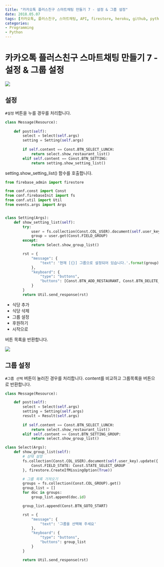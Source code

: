 ```yaml
---
title: "카카오톡 플러스친구 스마트채팅 만들기 7 - 설정 & 그룹 설정"
date: 2018.05.07
tags: [카카오톡, 플러스친구, 스마트채팅, API, firestore, heroku, github, python, flask]
categories:
- Programming
- Python
---
```


# 카카오톡 플러스친구 스마트채팅 만들기 7 - 설정 & 그룹 설정

![](https://goo.gl/m4bvA3)

## 설정

`#설정` 버튼을 누를 경우를 처리합니다.

```python
class Message(Resource):
    
    def post(self):
        select = Select(self.args)
        setting = Setting(self.args)
        
        if self.content == Const.BTN_SELECT_LUNCH:
            return select.show_restaurant_list()
        elif self.content == Const.BTN_SETTING:
            return setting.show_setting_list()        
```

setting.show_setting_list() 함수를 호출합니다.


```python
from firebase_admin import firestore

from conf.const import Const
from conf.firebaseInit import fs
from conf.util import Util
from events.args import Args


class Setting(Args):
    def show_setting_list(self):
        try:
            user = fs.collection(Const.COL_USER).document(self.user_key).get()
            group = user.get(Const.FIELD_GROUP)
        except:
            return Select.show_group_list()

        rst = {
            "message": {
                "text": '현재 [{}] 그룹으로 설정되어 있습니다.'.format(group)
            },
            "keyboard": {
                "type": "buttons",
                "buttons": [Const.BTN_ADD_RESTAURANT, Const.BTN_DELETE_RESTAURANT, Const.BTN_SETTING_GROUP, Const.BTN_DOANTE, Const.BTN_GOTO_START]
            }
        }
        return Util.send_response(rst)   
```

- 식당 추가
- 식당 삭제
- 그룹 설정
- 후원하기
- 시작으로

버튼 목록을 반환합니다. 

![](https://goo.gl/NJkZV1)



## 그룹 설정

`#그룹 선택` 버튼이 눌러진 경우를 처리합니다. content를 비교하고 그룹목록을 버튼으로 반환합니다. 

```python
class Message(Resource):

    def post(self):
        select = Select(self.args)
        setting = Setting(self.args)
        result = Result(self.args)
    
        if self.content == Const.BTN_SELECT_LUNCH:
            return select.show_restaurant_list()
        elif self.content == Const.BTN_SETTING_GROUP:
            return select.show_group_list()
```


```python
class Select(Args):
    def show_group_list(self):
        # 상태 설정
        fs.collection(Const.COL_USER).document(self.user_key).update({
            Const.FIELD_STATE: Const.STATE_SELECT_GROUP
        }, firestore.CreateIfMissingOption(True))

        # 그룹 목록 가져오기
        groups = fs.collection(Const.COL_GROUP).get()
        group_list = []
        for doc in groups:
            group_list.append(doc.id)

        group_list.append(Const.BTN_GOTO_START)

        rst = {
            "message": {
                "text": '그룹을 선택해 주세요'
            },
            "keyboard": {
                "type": "buttons",
                "buttons": group_list
            }
        }

        return Util.send_response(rst)
```


<script src="https://gist.github.com/jacegem/fee3dae8e7a0c630dc612b76ad3d1911.js"></script>